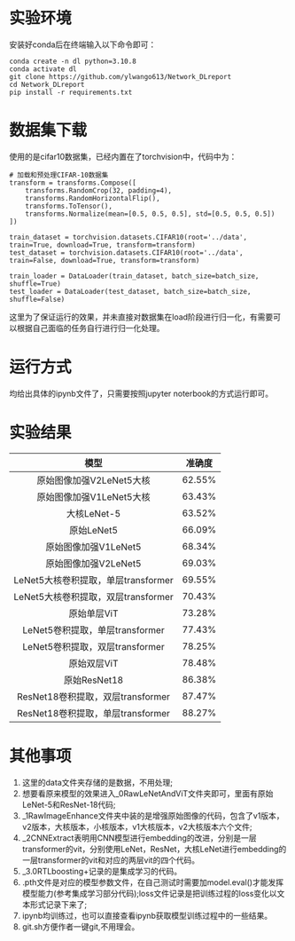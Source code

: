 # 实验环境
安装好conda后在终端输入以下命令即可：
```
conda create -n dl python=3.10.8
conda activate dl
git clone https://github.com/ylwango613/Network_DLreport
cd Network_DLreport
pip install -r requirements.txt
```

# 数据集下载
使用的是cifar10数据集，已经内置在了torchvision中，代码中为：

```
# 加载和预处理CIFAR-10数据集
transform = transforms.Compose([
    transforms.RandomCrop(32, padding=4),
    transforms.RandomHorizontalFlip(),
    transforms.ToTensor(),
    transforms.Normalize(mean=[0.5, 0.5, 0.5], std=[0.5, 0.5, 0.5])
])

train_dataset = torchvision.datasets.CIFAR10(root='../data', train=True, download=True, transform=transform)
test_dataset = torchvision.datasets.CIFAR10(root='../data', train=False, download=True, transform=transform)

train_loader = DataLoader(train_dataset, batch_size=batch_size, shuffle=True)
test_loader = DataLoader(test_dataset, batch_size=batch_size, shuffle=False)

```
这里为了保证运行的效果，并未直接对数据集在load阶段进行归一化，有需要可以根据自己面临的任务自行进行归一化处理。

# 运行方式
均给出具体的ipynb文件了，只需要按照jupyter noterbook的方式运行即可。
# 实验结果
|                模型                 | 准确度 |
| :---------------------------------: | :----: |
|      原始图像加强V2LeNet5大核       | 62.55% |
|      原始图像加强V1LeNet5大核       | 63.43% |
|             大核LeNet-5             | 63.52% |
|             原始LeNet5              | 66.09% |
|        原始图像加强V1LeNet5         | 68.34% |
|        原始图像加强V2LeNet5         | 69.03% |
| LeNet5大核卷积提取，单层transformer | 69.55% |
| LeNet5大核卷积提取，双层transformer | 70.43% |
|             原始单层ViT             | 73.28% |
|   LeNet5卷积提取，单层transformer   | 77.43% |
|   LeNet5卷积提取，双层transformer   | 78.25% |
|             原始双层ViT             | 78.48% |
|            原始ResNet18             | 86.38% |
|  ResNet18卷积提取，双层transformer  | 87.47% |
|  ResNet18卷积提取，单层transformer  | 88.27% |

# 其他事项
1. 这里的data文件夹存储的是数据，不用处理;
2. 想要看原来模型的效果进入_0RawLeNetAndViT文件夹即可，里面有原始LeNet-5和ResNet-18代码;
3. _1RawImageEnhance文件夹中装的是增强原始图像的代码，包含了v1版本，v2版本，大核版本，小核版本，v1大核版本，v2大核版本六个文件;
4. _2CNNExtract表明用CNN模型进行embedding的改进，分别是一层transformer的vit，分别使用LeNet，ResNet，大核LeNet进行embedding的一层transformer的vit和对应的两层vit的四个代码。
5. _3.0RTLboosting+记录的是集成学习的代码。
6. .pth文件是对应的模型参数文件，在自己测试时需要加model.eval()才能发挥模型能力(参考集成学习部分代码);loss文件记录是把训练过程的loss变化以文本形式记录下来了;
7. ipynb均训练过，也可以直接查看ipynb获取模型训练过程中的一些结果。
8. git.sh方便作者一键git,不用理会。
